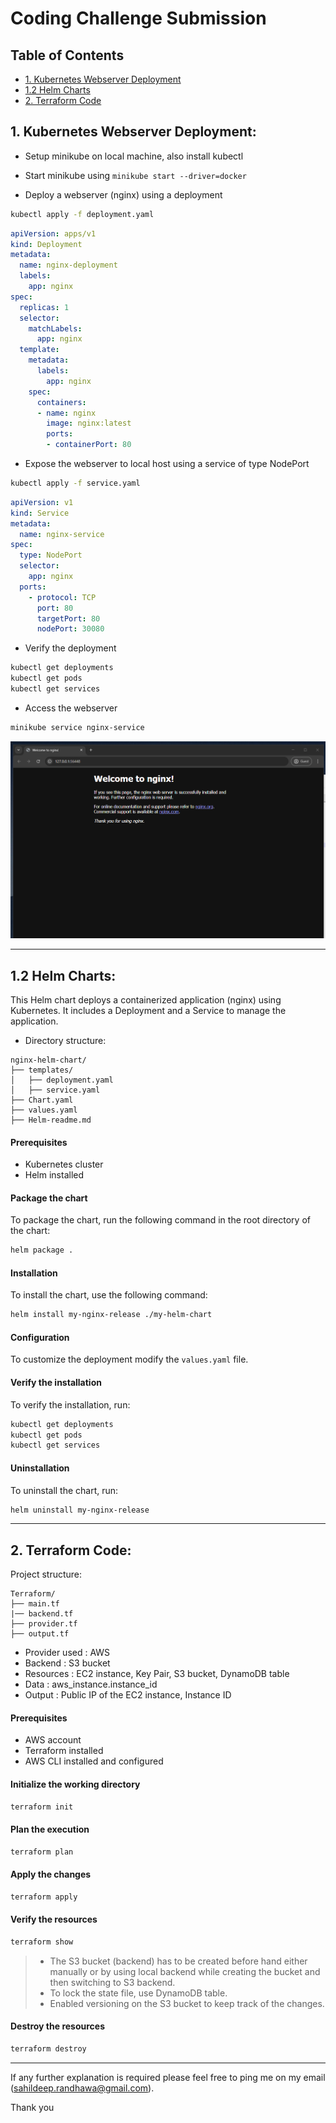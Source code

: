# Coding Challenge Submission

## Table of Contents

  - [1. Kubernetes Webserver Deployment](#1-kubernetes-webserver-deployment)
  - [1.2 Helm Charts](#12-helm-charts)
  - [2. Terraform Code](#2-terraform-code)


## 1. Kubernetes Webserver Deployment:

- Setup minikube on local machine, also install kubectl

- Start minikube using `minikube start --driver=docker`

- Deploy a webserver (nginx) using a deployment

```bash
kubectl apply -f deployment.yaml
```

```yaml
apiVersion: apps/v1
kind: Deployment
metadata:
  name: nginx-deployment
  labels:
    app: nginx
spec:
  replicas: 1
  selector:
    matchLabels:
      app: nginx
  template:
    metadata:
      labels:
        app: nginx
    spec:
      containers:
      - name: nginx
        image: nginx:latest
        ports:
        - containerPort: 80
```

- Expose the webserver to local host using a service of type NodePort

```bash
kubectl apply -f service.yaml
```

```yaml
apiVersion: v1
kind: Service
metadata:
  name: nginx-service
spec:
  type: NodePort
  selector:
    app: nginx
  ports:
    - protocol: TCP
      port: 80
      targetPort: 80
      nodePort: 30080
```

- Verify the deployment

```bash
kubectl get deployments
kubectl get pods
kubectl get services
```


- Access the webserver

```bash
minikube service nginx-service
```

<img src="./Kubernetes/screenshots/webbrowser-nginx-minikube.png" alt="Webserver running on Minikube" width="600"/>

---

## 1.2 Helm Charts:

This Helm chart deploys a containerized application (nginx) using Kubernetes. It includes a Deployment and a Service to manage the application.

- Directory structure:

```plaintext
nginx-helm-chart/
├── templates/
│   ├── deployment.yaml
│   ├── service.yaml
├── Chart.yaml
├── values.yaml
├── Helm-readme.md
```

#### Prerequisites

- Kubernetes cluster
- Helm installed

#### Package the chart

To package the chart, run the following command in the root directory of the chart:

```bash
helm package .
```

#### Installation

To install the chart, use the following command:

```bash
helm install my-nginx-release ./my-helm-chart
```

#### Configuration

To customize the deployment modify the `values.yaml` file.

#### Verify the installation

To verify the installation, run:

```bash
kubectl get deployments
kubectl get pods
kubectl get services
```


#### Uninstallation

To uninstall the chart, run:

```bash
helm uninstall my-nginx-release
```

---

## 2. Terraform Code:

Project structure:

```plaintext
Terraform/
├── main.tf
|── backend.tf
├── provider.tf
├── output.tf
```

- Provider used : AWS
- Backend : S3 bucket
- Resources : EC2 instance, Key Pair, S3 bucket, DynamoDB table
- Data : aws_instance.instance_id
- Output : Public IP of the EC2 instance, Instance ID

#### Prerequisites

- AWS account
- Terraform installed
- AWS CLI installed and configured

#### Initialize the working directory

```bash
terraform init
```

#### Plan the execution

```bash
terraform plan
```

#### Apply the changes

```bash
terraform apply
```

#### Verify the resources

```bash
terraform show
```

> - The S3 bucket (backend) has to be created before hand either manually or by using local backend while creating the bucket and then switching to S3 backend. 
> - To lock the state file, use DynamoDB table.
> - Enabled versioning on the S3 bucket to keep track of the changes.


#### Destroy the resources

```bash
terraform destroy
```

---

If any further explanation is required please feel free to ping me on my email (sahildeep.randhawa@gmail.com).

Thank you
